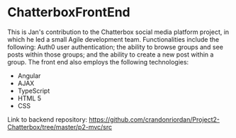 # ChatterboxFrontEnd
This is Jan's contribution to the Chatterbox social media platform project, in which he led a small Agile development team. Functionalities include the following: Auth0 user authentication; the ability to browse groups and see posts within those groups; and the ability to create a new post within a group. The front end also employs the following technologies:
* Angular
* AJAX
* TypeScript
* HTML 5
* CSS

Link to backend repository: https://github.com/crandonriordan/Project2-Chatterbox/tree/master/p2-mvc/src
